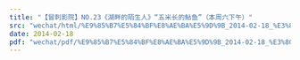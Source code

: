 ```yaml
---
title: "【冒刺影院】NO.23《湖畔的陌生人》“五米长的鲇鱼”（本周六下午）"
src: "wechat/html/%E9%85%B7%E5%84%BF%E8%AE%BA%E5%9D%9B_2014-02-18_%E3%80%90%E5%86%92%E5%88%BA%E5%BD%B1%E9%99%A2%E3%80%91NO.23%E3%80%8A%E6%B9%96%E7%95%94%E7%9A%84%E9%99%8C%E7%94%9F%E4%BA%BA%E3%80%8B%E2%80%9C%E4%BA%94%E7%B1%B3%E9%95%BF%E7%9A%84%E9%B2%87%E9%B1%BC%E2%80%9D%EF%BC%88%E6%9C%AC%E5%91%A8%E5%85%AD%E4%B8%8B%E5%8D%88%EF%BC%89.html"
date: 2014-02-18
pdf: "wechat/pdf/%E9%85%B7%E5%84%BF%E8%AE%BA%E5%9D%9B_2014-02-18_%E3%80%90%E5%86%92%E5%88%BA%E5%BD%B1%E9%99%A2%E3%80%91NO.23%E3%80%8A%E6%B9%96%E7%95%94%E7%9A%84%E9%99%8C%E7%94%9F%E4%BA%BA%E3%80%8B%E2%80%9C%E4%BA%94%E7%B1%B3%E9%95%BF%E7%9A%84%E9%B2%87%E9%B1%BC%E2%80%9D%EF%BC%88%E6%9C%AC%E5%91%A8%E5%85%AD%E4%B8%8B%E5%8D%88%EF%BC%89.pdf"
---
```

